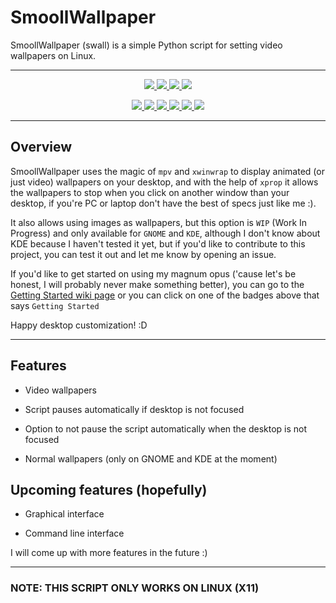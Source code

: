 # SmoollWallpaper

SmoollWallpaper (swall) is a simple Python script for setting video wallpapers on Linux.

***

<p align="center">
	<a href="https://www.github.com/reallySmooll/smoollwallpaper/releases/tag/v1.2.1" alt="Version">
		<img src="https://img.shields.io/badge/VERSION-1.2.1-pink?style=for-the-badge" />
	</a>
	<a href="https://www.github.com/reallySmooll/smoollwallpaper/issues/" alt="Issues">
		<img src="https://img.shields.io/github/issues/reallySmooll/smoollwallpaper?style=for-the-badge&color=brightgreen" />
	</a>
	<a href="https://www.github.com/reallySmooll/smoollwallpaper/pulls" alt="Pull Request">
		<img src="https://img.shields.io/github/issues-pr/reallySmooll/smoollwallpaper?style=for-the-badge&color=darkblue" />
	</a>
	<a href="https://www.github.com/reallySmooll/smoollwallpaper/stargazers" alt="Stars">
		<img src="https://img.shields.io/github/stars/reallySmooll/smoollwallpaper?style=for-the-badge&color=gold" />
	</a>
</p>

<p align="center">
	<a href="https://www.github.com/reallySmooll/smoollwallpaper/wiki/Getting-Started" alt="Getting Started">
		<img src="https://img.shields.io/badge/GETTING-STARTED-green?style=for-the-badge" />
	</a>
	<a href="https://www.github.com/reallySmooll/smoollwallpaper/wiki/Getting-Started-(Contributing)" alt="Getting Started (Contributing)">
		<img src="https://img.shields.io/badge/GETTING STARTED-(CONTRIBUTING)-blue?style=for-the-badge" />
	</a>
	<a href="https://www.github.com/reallySmooll/smoollwallpaper/blob/master/RELEASE_NOTES.md" alt="Release Notes">
		<img src="https://img.shields.io/badge/RELEASE-NOTES-yellow?style=for-the-badge" />
	</a>
	<a href="https://www.github.com/reallySmooll/smoollwallpaper/blob/master/LICENSE" alt="License">
		<img src="https://img.shields.io/badge/LICENSE-MIT-orange?style=for-the-badge" />
	</a>
	<a href="https://www.github.com/reallySmooll/smoollwallpaper/blob/master/CONTRIBUTING.md" alt="Contributing">
		<img src="https://img.shields.io/badge/CONTRIBUTING-THANKS :)-red?style=for-the-badge" />
	</a>
	<a href="https://www.github.com/reallySmooll/smoollwallpaper/blob/master/CODE_OF_CONDUCT.md" alt="Code of Conduct">
		<img src="https://img.shields.io/badge/CODE OF-CONDUCT-purple?style=for-the-badge" />
	</a>
</p>

***

## Overview
SmoollWallpaper uses the magic of `mpv` and `xwinwrap` to display animated (or just video) wallpapers on your desktop, and with the help of `xprop` it allows the wallpapers to stop when you click on another window than your desktop, if you're PC or laptop don't have the best of specs just like me :).

It also allows using images as wallpapers, but this option is `WIP` (Work In Progress) and only available for `GNOME` and `KDE`, although I don't know about KDE because I haven't tested it yet, but if you'd like to contribute to this project, you can test it out and let me know by opening an issue.

If you'd like to get started on using my magnum opus ('cause let's be honest, I will probably never make something better), you can go to the [Getting Started wiki page](https://www.github.com/reallySmooll/smoollwallpaper/wiki/Getting-Started) or you can click on one of the badges above that says `Getting Started`

Happy desktop customization! :D

***

## Features

- Video wallpapers

- Script pauses automatically if desktop is not focused

- Option to not pause the script automatically when the desktop is not focused

- Normal wallpapers (only on GNOME and KDE at the moment)

## Upcoming features (hopefully)

- Graphical interface

- Command line interface

I will come up with more features in the future :)

***

### NOTE: THIS SCRIPT ONLY WORKS ON LINUX (X11)
